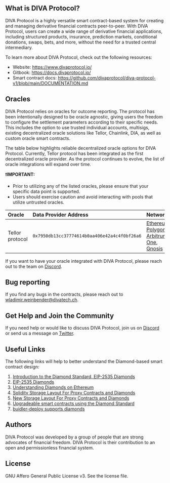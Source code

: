 <!-- ## Installation

1. Clone this repo:
```console
git clone https://github.com/divaprotocol/diva-protocol-v1.git
```

2. Install dependencies:
```console
cd diva-protocol-v1
yarn install
```

## Add files
Running commands requires an `.env` and an `xdeploy.config.ts` file in the root directory which you can create as follows: 
* Copy `.env.example`, rename to `.env` and configure the corresponding parameters.
* Copy `xdeploy-config.example.ts` file and rename to `xdeploy-config.ts`. No modification of content needed for that file. 

## Compile contracts
```console
yarn c
```

## Run tests
```console
yarn t
```
Note that the `yarn t` includes the generation of the contract typings (`npx hardhat typechain`).

## Simple deployment
To deploy the contract on a single chain (e.g., goerli), run the following command:
```console
npx hardhat run scripts/deployMain.ts --network goerli
```
Make sure the selected network is configured in `hardhat.config.ts` before running the command.

## Cross-chain deployment with deterministic address
To deploy the contract on multiple EVM chains with the same deterministic address, an adjusted version of the [xdeployer](https://www.npmjs.com/package/xdeployer) plug-in is used. Note that only the secondary version of the DIVA system uses the `xdeployer` for deployment.

In order to use the `xdeployer` plug-in, the following configuration steps are required:
* Specify the chain names that you want to deploy on under `XDEPLOY_CHAINS` in `/constants.ts` (e.g., `XDEPLOY_CHAINS = ["goerli", "rinkeby"]`). Available chains are listed in the [xdeployer](https://www.npmjs.com/package/xdeployer) documentation.
* Make sure that the RPC endpoints for the corresponding chains are set in the `.env` file and follow the pattern `RPC_URL_*` where `*` is to be replaced with the network name in upper case. 
* Make sure that the `SALT`, which is specified in the `.env`, hasn't been used yet. If you have already used it, you will be notified in the deployment failure message.

The above parameters are aggregated in `generalXdeployConfig` inside `hardhat.config.ts` and used as the configuration parameters for the `xdeployer` plug-in.

For deployment, execute the the following command:
```console
yarn xdeploy:secondary:diva
```

## Generate ABI
To generate an ABI for the entire diamond (incl. functions from libraries), run the following command: 
```console
yarn abi
```
Note that the command includes a compilation step (`npx hardhat compile`) as the `generateDiamondABI` tasks uses the artifacts as the basis.  -->

## What is DIVA Protocol?

DIVA Protocol is a highly versatile smart contract-based system for creating and managing derivative financial contracts peer-to-peer. With DIVA Protocol, users can create a wide range of derivative financial applications, including structured products, insurance, prediction markets, conditional donations, swaps, bets, and more, without the need for a trusted central intermediary.

To learn more about DIVA Protocol, check out the following resources:
* Website: https://www.divaprotocol.io/
* Gitbook: https://docs.divaprotocol.io/
* Smart contract docs: https://github.com/divaprotocol/diva-protocol-v1/blob/main/DOCUMENTATION.md

## Oracles

DIVA Protocol relies on oracles for outcome reporting. The protocol has been intentionally designed to be oracle agnostic, giving users the freedom to configure the settlement parameters according to their specific needs. This includes the option to use trusted individual accounts, multisigs, existing decentralized oracle solutions like Tellor, Chainlink, DIA, as well as custom oracle smart contracts. 

The table below highlights reliable decentralized oracle options for DIVA Protocol. Currently, Tellor protocol has been integrated as the first decentralized oracle provider. As the protocol continues to evolve, the list of oracle integrations will expand over time.

❗**IMPORTANT:**
* Prior to utilizing any of the listed oracles, please ensure that your specific data point is supported.
* Users should exercise caution and avoid interacting with pools that utilize untrusted oracles.

| Oracle | Data Provider Address |Networks | Description | Audited|Socials|
| :--- |:--- | :--- | :--- | :--- | :--- | 
|Tellor protocol|`0x7950db13cc37774614b0aa406e42a4c4f0bf26a6`|[Ethereum](https://etherscan.io/address/0x7950db13cc37774614b0aa406e42a4c4f0bf26a6), [Polygon](https://polygonscan.com/address/0x7950db13cc37774614b0aa406e42a4c4f0bf26a6), [Arbitrum One](https://arbiscan.io/address/0x7950db13cc37774614b0aa406e42a4c4f0bf26a6), [Gnosis](https://gnosisscan.io/address/0x7950db13cc37774614b0aa406e42a4c4f0bf26a6) |[Docs](https://github.com/divaprotocol/oracles/blob/main/docs/Tellor.md)|[✅](https://github.com/divaprotocol/diva-protocol-v1/blob/main/audits/Final%20April%202023/Summary.md#tellor-oracle-adapter)|[Website](https://tellor.io/), [Discord](https://discord.gg/tellor), [Twitter](https://twitter.com/WeAreTellor)|

If you want to have your oracle integrated with DIVA Protocol, please reach out to the team on [Discord](https://discord.gg/Pc7UBqxu2b).

## Bug reporting

If you find any bugs in the contracts, please reach out to wladimir.weinbender@divatech.ch.

## Get Help and Join the Community

If you need help or would like to discuss DIVA Protocol, join us on [Discord](https://discord.gg/Pc7UBqxu2b) or send us a message on [Twitter](https://twitter.com/divaprotocol_io).

## Useful Links

The following links will help to better understand the Diamond-based smart contract design:
1. [Introduction to the Diamond Standard, EIP-2535 Diamonds](https://eip2535diamonds.substack.com/p/introduction-to-the-diamond-standard)
1. [EIP-2535 Diamonds](https://github.com/ethereum/EIPs/issues/2535)
1. [Understanding Diamonds on Ethereum](https://dev.to/mudgen/understanding-diamonds-on-ethereum-1fb)
1. [Solidity Storage Layout For Proxy Contracts and Diamonds](https://medium.com/1milliondevs/solidity-storage-layout-for-proxy-contracts-and-diamonds-c4f009b6903)
1. [New Storage Layout For Proxy Contracts and Diamonds](https://medium.com/1milliondevs/new-storage-layout-for-proxy-contracts-and-diamonds-98d01d0eadb)
1. [Upgradeable smart contracts using the Diamond Standard](https://hiddentao.com/archives/2020/05/28/upgradeable-smart-contracts-using-diamond-standard)
1. [buidler-deploy supports diamonds](https://github.com/wighawag/buidler-deploy/)

## Authors

DIVA Protocol was developed by a group of people that are strong advocates of financial freedom. DIVA Protocol is their contribution to an open and permissionless financial system.

## License

GNU Affero General Public License v3. See the license file.

